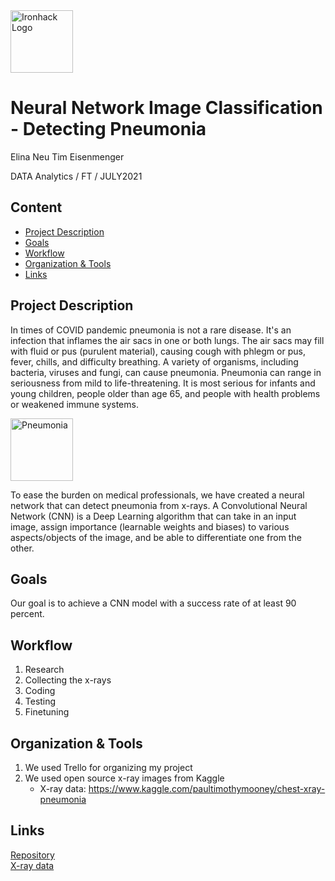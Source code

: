 <img src="https://bit.ly/2VnXWr2" alt="Ironhack Logo" width="100"/>

# Neural Network Image Classification - Detecting Pneumonia
Elina Neu
Tim Eisenmenger

DATA Analytics / FT / JULY2021

## Content
- [Project Description](#project-description)
- [Goals](#rules)
- [Workflow](#workflow)
- [Organization & Tools](#organization)
- [Links](#links)

## Project Description
In times of COVID pandemic pneumonia is not a rare disease.
It's an infection that inflames the air sacs in one or both lungs. The air sacs may fill with fluid or pus (purulent material), causing cough with phlegm or pus, fever, chills, and difficulty breathing. A variety of organisms, including bacteria, viruses and fungi, can cause pneumonia.
Pneumonia can range in seriousness from mild to life-threatening. It is most serious for infants and young children, people older than age 65, and people with health problems or weakened immune systems.

<img src="https://images.medicinenet.com/images/article/main_image/pneumonia-3.jpg" alt="Pneumonia" width="100"/>

To ease the burden on medical professionals, we have created a neural network that can detect pneumonia from x-rays.
A Convolutional Neural Network (CNN) is a Deep Learning algorithm that can take in an input image, assign importance (learnable weights and biases) to various aspects/objects of the image, and be able to differentiate one from the other.

## Goals
Our goal is to achieve a CNN model with a success rate of at least 90 percent.

## Workflow
1. Research
2. Collecting the x-rays
3. Coding
4. Testing 
5. Finetuning


## Organization & Tools
1. We used Trello for organizing my project
2. We used open source x-ray images from Kaggle
    - X-ray data:  https://www.kaggle.com/paultimothymooney/chest-xray-pneumonia



## Links

[Repository](https://github.com/TimEisenmenger/Project-4)  
[X-ray data](https://www.kaggle.com/paultimothymooney/chest-xray-pneumonia)  

